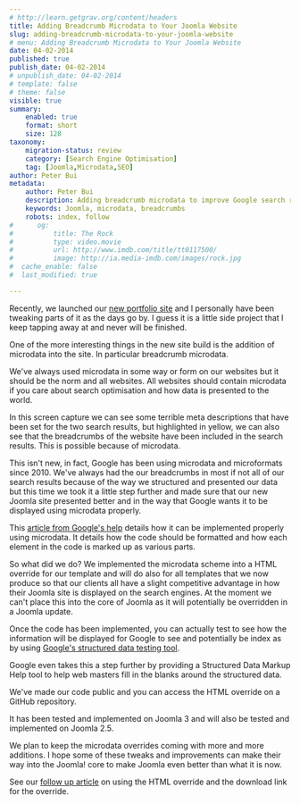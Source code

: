 ```yaml
---
# http://learn.getgrav.org/content/headers
title: Adding Breadcrumb Microdata to Your Joomla Website
slug: adding-breadcrumb-microdata-to-your-joomla-website
# menu: Adding Breadcrumb Microdata to Your Joomla Website
date: 04-02-2014
published: true
publish_date: 04-02-2014
# unpublish_date: 04-02-2014
# template: false
# theme: false
visible: true
summary:
    enabled: true
    format: short
    size: 128
taxonomy:
    migration-status: review
    category: [Search Engine Optimisation]
    tag: [Joomla,Microdata,SEO]
author: Peter Bui
metadata:
    author: Peter Bui
    description: Adding breadcrumb microdata to improve Google search results
    keywords: Joomla, microdata, breadcrumbs
    robots: index, follow
#      og:
#          title: The Rock
#          type: video.movie
#          url: http://www.imdb.com/title/tt0117500/
#          image: http://ia.media-imdb.com/images/rock.jpg
#  cache_enable: false
#  last_modified: true

---
```

Recently, we launched our [new portfolio site](https://pbwebdev.com/our-work "Our new portfolio website") and I personally have been tweaking parts of it as the days go by. I guess it is a little side project that I keep tapping away at and never will be finished.

One of the more interesting things in the new site build is the addition of microdata into the site. In particular breadcrumb microdata.

We've always used microdata in some way or form on our websites but it should be the norm and all websites. All websites should contain microdata if you care about search optimisation and how data is presented to the world.

In this screen capture we can see some terrible meta descriptions that have been set for the two search results, but highlighted in yellow, we can also see that the breadcrumbs of the website have been included in the search results. This is possible because of microdata.

This isn't new, in fact, Google has been using microdata and microformats since 2010. We've always had the our breadcrumbs in most if not all of our search results because of the way we structured and presented our data but this time we took it a little step further and made sure that our new Joomla site presented better and in the way that Google wants it to be displayed using microdata properly.

This [article from Google's help](https://support.google.com/webmasters/answer/185417 "Google article on implementing breadcrumb microdata") details how it can be implemented properly using microdata. It details how the code should be formatted and how each element in the code is marked up as various parts.

So what did we do? We implemented the microdata scheme into a HTML override for our template and will do also for all templates that we now produce so that our clients all have a slight competitive advantage in how their Joomla site is displayed on the search engines. At the moment we can't place this into the core of Joomla as it will potentially be overridden in a Joomla update.

Once the code has been implemented, you can actually test to see how the information will be displayed for Google to see and potentially be index as by using [Google's structured data testing tool](http://www.google.com/webmasters/tools/richsnippets?q=http%3A%2F%2Fpbwebdev.com%2Fwhat-we-do%2Fjoomla).

Google even takes this a step further by providing a Structured Data Markup Help tool to help web masters fill in the blanks around the structured data.

We've made our code public and you can access the HTML override on a GitHub repository.

It has been tested and implemented on Joomla 3 and will also be tested and implemented on Joomla 2.5.

We plan to keep the microdata overrides coming with more and more additions. I hope some of these tweaks and improvements can make their way into the Joomla! core to make Joomla even better than what it is now.

See our [follow up article](http://pbwebdev.com/blog/breadcrumb-microdata-override "Breadcrumb Microdata Override") on using the HTML override and the download link for the override. 